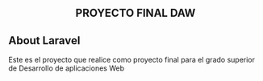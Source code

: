 ## <p align="center">PROYECTO FINAL DAW</p>

## About Laravel
Este es el proyecto que realice como proyecto final para el grado superior de Desarrollo de aplicaciones Web

